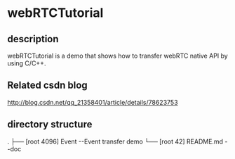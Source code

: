 # webRTCTutorial

## description
webRTCTutorial is a demo that shows how to transfer 
webRTC native API by using C/C++.

## Related csdn blog
http://blog.csdn.net/qq_21358401/article/details/78623753

## directory structure
.
├── [root            4096]  Event        --Event transfer demo
└── [root              42]  README.md    --doc
